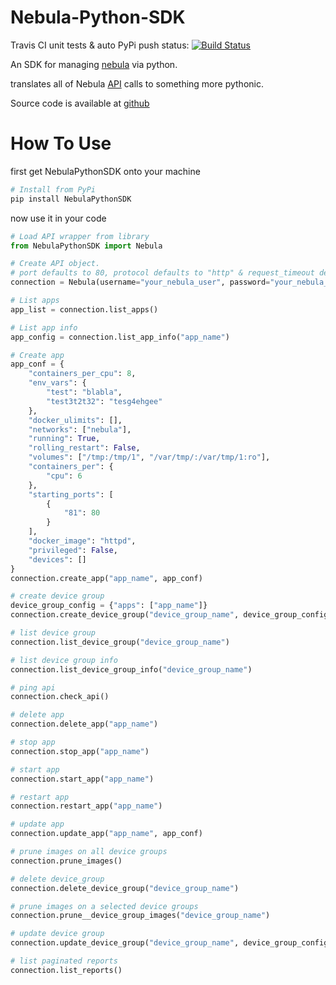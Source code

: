 # Nebula-Python-SDK

Travis CI unit tests & auto PyPi push status: [![Build Status](https://travis-ci.org/nebula-orchestrator/nebula-python-sdk.svg?branch=master)](https://travis-ci.org/nebula-orchestrator/nebula-python-sdk)

An SDK for managing [nebula](https://nebula-orchestrator.github.io/) via python.

translates all of Nebula [API](http://nebula.readthedocs.io/en/latest/api/) calls to something more pythonic.

Source code is available at [github](https://github.com/nebula-orchestrator/nebula-python-sdk)

# How To Use
first get NebulaPythonSDK onto your machine
```bash
# Install from PyPi
pip install NebulaPythonSDK
```

now use it in your code
```python
# Load API wrapper from library
from NebulaPythonSDK import Nebula

# Create API object.
# port defaults to 80, protocol defaults to "http" & request_timeout defaults to 60 if any of them is not set.
connection = Nebula(username="your_nebula_user", password="your_nebula_pass", host="nebula.example.com", port=80, protocol="http", request_timeout=60)

# List apps
app_list = connection.list_apps()

# List app info
app_config = connection.list_app_info("app_name")

# Create app
app_conf = {
    "containers_per_cpu": 8,
    "env_vars": {
        "test": "blabla",
        "test3t2t32": "tesg4ehgee"
    },
    "docker_ulimits": [],
    "networks": ["nebula"],
    "running": True,
    "rolling_restart": False,
    "volumes": ["/tmp:/tmp/1", "/var/tmp/:/var/tmp/1:ro"],
    "containers_per": {
        "cpu": 6
    },
    "starting_ports": [
        {
            "81": 80
        }
    ],
    "docker_image": "httpd",
    "privileged": False,
    "devices": []
}
connection.create_app("app_name", app_conf)

# create device group
device_group_config = {"apps": ["app_name"]}
connection.create_device_group("device_group_name", device_group_config)

# list device group
connection.list_device_group("device_group_name")

# list device group info
connection.list_device_group_info("device_group_name")

# ping api
connection.check_api()

# delete app
connection.delete_app("app_name")

# stop app
connection.stop_app("app_name")

# start app
connection.start_app("app_name")

# restart app
connection.restart_app("app_name")

# update app
connection.update_app("app_name", app_conf)

# prune images on all device groups
connection.prune_images()

# delete device_group
connection.delete_device_group("device_group_name")

# prune images on a selected device groups
connection.prune__device_group_images("device_group_name")

# update device group
connection.update_device_group("device_group_name", device_group_config)

# list paginated reports
connection.list_reports()

```
